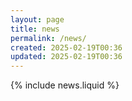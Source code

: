 ```yaml
---
layout: page
title: news
permalink: /news/
created: 2025-02-19T00:36
updated: 2025-02-19T00:36
---
```


{% include news.liquid %}
